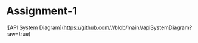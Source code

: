# Assignment-1
![API System Diagram](https://github.com/<bagelsfordagels>/<Assignemnt1>/blob/main/<path to image
file>/apiSystemDiagram?raw=true)
